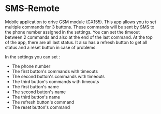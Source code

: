 # SMS-Remote
Mobile application to drive GSM module (GX155).
This app allows you to set multiple commands for 3 buttons.
These commands will be sent by SMS to the phone number assigned in the settings.
You can set the timeout between 2 commands and also at the end of the last command.
At the top of the app, there are all last status.
It also has a refresh button to get all status and a reset button in case of problems.

In the settings you can set :

- The phone number
- The first button's commands with timeouts 
- The second button's commands with timeouts 
- The third button's commands with timeouts 
- The first button's name
- The second button's name
- The third button's name
- The refresh button's command
- The reset button's command
